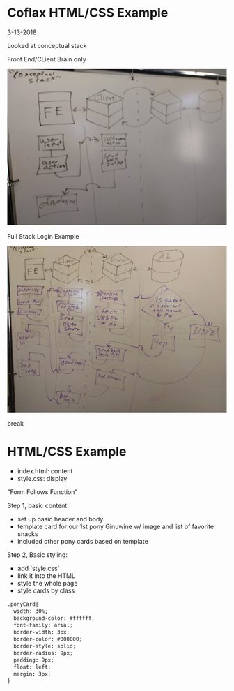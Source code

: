 Coflax HTML/CSS Example
===

3-13-2018

Looked at conceptual stack

Front End/CLient Brain only

![clientSide](clientSide.png)

Full Stack Login Example

![fullStack](fullStack.png)

break

HTML/CSS Example
===

- index.html: content
- style.css: display

"Form Follows Function"

Step 1, basic content:

- set up basic header and body.
- template card for our 1st pony Ginuwine w/ image and list of favorite snacks
- included other pony cards based on template

Step 2, Basic styling:

- add 'style.css'
- link it into the HTML
- style the whole page
- style cards by class

```
.ponyCard{
  width: 30%;
  background-color: #ffffff;
  font-family: arial;
  border-width: 3px;
  border-color: #000000;
  border-style: solid;
  border-radius: 9px;
  padding: 9px;
  float: left;
  margin: 3px;
}
```
